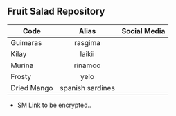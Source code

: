 ## Fruit Salad Repository

| Code          | Alias            | Social Media   |
| ------------- |:----------------:| --------------:|
| Guimaras      | rasgima		   |  				|
| Kilay      	| laikii 	       |    			|
| Murina 		| rinamoo      	   |     			|
| Frosty		| yelo			   |				|	
| Dried Mango	| spanish sardines |				|

* SM Link to be encrypted..				